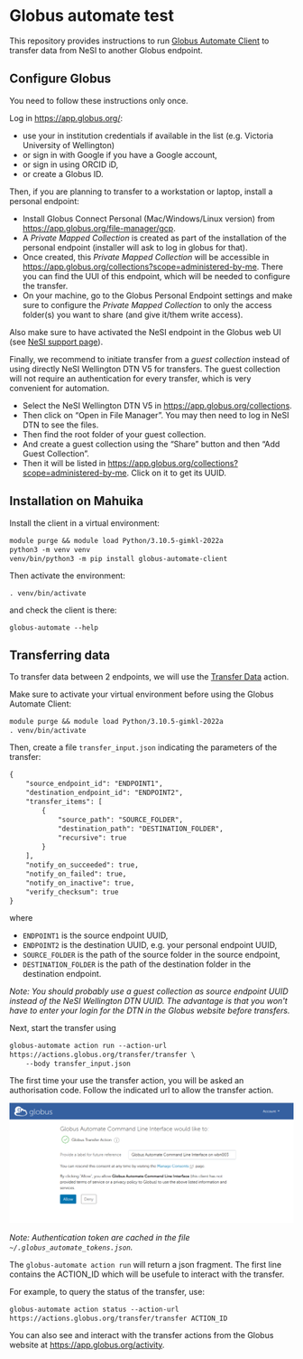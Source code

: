 # Globus automate test

This repository provides instructions to run [Globus Automate Client](https://globus-automate-client.readthedocs.io) to transfer data from NeSI to another Globus endpoint.


## Configure Globus

You need to follow these instructions only once.

Log in https://app.globus.org/:

- use your in institution credentials if available in the list (e.g. Victoria University of Wellington)
- or sign in with Google if you have a Google account,
- or sign in using ORCID iD,
- or create a Globus ID.

Then, if you are planning to transfer to a workstation or laptop, install a personal endpoint:

- Install Globus Connect Personal (Mac/Windows/Linux version) from https://app.globus.org/file-manager/gcp.
- A *Private Mapped Collection* is created as part of the installation of the personal endpoint (installer will ask to log in globus for that).
- Once created, this *Private Mapped Collection* will be accessible in https://app.globus.org/collections?scope=administered-by-me.
  There you can find the UUI of this endpoint, which will be needed to configure the transfer.
- On your machine, go to the Globus Personal Endpoint settings and make sure to configure the *Private Mapped Collection* to only the access folder(s) you want to share (and give it/them write access).

Also make sure to have activated the NeSI endpoint in the Globus web UI (see [NeSI support page](https://support.nesi.org.nz/hc/en-gb/articles/4405630948495)).

Finally, we recommend to initiate transfer from a *guest collection* instead of using directly NeSI Wellington DTN V5 for transfers.
The guest collection will not require an authentication for every transfer, which is very convenient for automation.

- Select the NeSI Wellington DTN V5 in https://app.globus.org/collections.
- Then click on “Open in File Manager”.
  You may then need to log in NeSI DTN to see the files.
- Then find the root folder of your guest collection.
- And create a guest collection using the “Share” button and then “Add Guest Collection”.
- Then it will be listed in https://app.globus.org/collections?scope=administered-by-me.
  Click on it to get its UUID.


## Installation on Mahuika

Install the client in a virtual environment:

```
module purge && module load Python/3.10.5-gimkl-2022a
python3 -m venv venv
venv/bin/python3 -m pip install globus-automate-client
```

Then activate the environment:

```
. venv/bin/activate
```

and check the client is there:

```
globus-automate --help
```

## Transferring data

To transfer data between 2 endpoints, we will use the [Transfer Data](https://globus-automate-client.readthedocs.io/en/latest/globus_action_providers.html#globus-transfer-transfer-data) action.

Make sure to activate your virtual environment before using the Globus Automate Client:

```
module purge && module load Python/3.10.5-gimkl-2022a
. venv/bin/activate
```

Then, create a file `transfer_input.json` indicating the parameters of the transfer:

```
{
    "source_endpoint_id": "ENDPOINT1",
    "destination_endpoint_id": "ENDPOINT2",
    "transfer_items": [
        {
            "source_path": "SOURCE_FOLDER",
            "destination_path": "DESTINATION_FOLDER",
            "recursive": true
        }
    ],
    "notify_on_succeeded": true,
    "notify_on_failed": true,
    "notify_on_inactive": true,
    "verify_checksum": true
}
```

where

- `ENDPOINT1` is the source endpoint UUID,
- `ENDPOINT2` is the destination UUID, e.g. your personal endpoint UUID,
- `SOURCE_FOLDER` is the path of the source folder in the source endpoint,
- `DESTINATION_FOLDER` is the path of the destination folder in the destination endpoint.

*Note: You should probably use a guest collection as source endpoint UUID instead of the NeSI Wellington DTN UUID.
The advantage is that you won't have to enter your login for the DTN in the Globus website before transfers.*

Next, start the transfer using

```
globus-automate action run --action-url https://actions.globus.org/transfer/transfer \
    --body transfer_input.json
```

The first time your use the transfer action, you will be asked an authorisation code.
Follow the indicated url to allow the transfer action.

![](auth.png)

*Note: Authentication token are cached in the file `~/.globus_automate_tokens.json`.*

The `globus-automate action run` will return a json fragment.
The first line contains the ACTION_ID which will be usefule to interact with the transfer.

For example, to query the status of the transfer, use:

```
globus-automate action status --action-url https://actions.globus.org/transfer/transfer ACTION_ID
```

You can also see and interact with the transfer actions from the Globus website at https://app.globus.org/activity.
